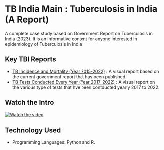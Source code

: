 # TB India Main : Tuberculosis in India (A Report)
A complete case study based on Government Report on Tuberculosis in India (2023). It is an informative content for anyone interested in epidemiology of Tuberculosis in India

## Key TBI Reports
- [TB Incidence and Mortality (Year 2015-2022)](https://github.com/fromsantanu/Prog1-TBIndia-Estimated-Incidence-And-Mortality)  : A visual report based on the current government report that has been published.
- [TB Tests Conducted Every Year (Year 2017-2022)](https://github.com/fromsantanu/tbd)  : A visual report on the various type of tests that hve been contducted yearly 2017 to 2022. 


## Watch the Intro 
[![Watch the video](https://img.youtube.com/vi/tbd/hqdefault.jpg)](https://www.youtube.com/watch?v=tbd)

## Technology Used
- Programming Languages: Python and R.
